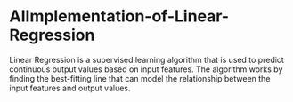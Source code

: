 # AIImplementation-of-Linear-Regression
Linear Regression is a supervised learning algorithm that is used to predict continuous output values based on input features. The algorithm works by finding the best-fitting line that can model the relationship between the input features and output values.
